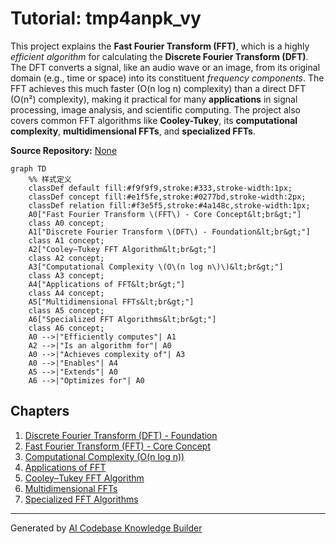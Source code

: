 # Tutorial: tmp4anpk_vy

This project explains the **Fast Fourier Transform (FFT)**, which is a highly *efficient algorithm* for calculating the **Discrete Fourier Transform (DFT)**.
The DFT converts a signal, like an audio wave or an image, from its original domain (e.g., time or space) into its constituent *frequency components*.
The FFT achieves this much faster (O(n log n) complexity) than a direct DFT (O(n²) complexity), making it practical for many **applications** in signal processing, image analysis, and scientific computing.
The project also covers common FFT algorithms like **Cooley-Tukey**, its **computational complexity**, **multidimensional FFTs**, and **specialized FFTs**.


**Source Repository:** [None](None)

```mermaid
graph TD
    %% 样式定义
    classDef default fill:#f9f9f9,stroke:#333,stroke-width:1px;
    classDef concept fill:#e1f5fe,stroke:#0277bd,stroke-width:2px;
    classDef relation fill:#f3e5f5,stroke:#4a148c,stroke-width:1px;
    A0["Fast Fourier Transform \(FFT\) - Core Concept&lt;br&gt;"]
    class A0 concept;
    A1["Discrete Fourier Transform \(DFT\) - Foundation&lt;br&gt;"]
    class A1 concept;
    A2["Cooley–Tukey FFT Algorithm&lt;br&gt;"]
    class A2 concept;
    A3["Computational Complexity \(O\(n log n\)\)&lt;br&gt;"]
    class A3 concept;
    A4["Applications of FFT&lt;br&gt;"]
    class A4 concept;
    A5["Multidimensional FFTs&lt;br&gt;"]
    class A5 concept;
    A6["Specialized FFT Algorithms&lt;br&gt;"]
    class A6 concept;
    A0 -->|"Efficiently computes"| A1
    A2 -->|"Is an algorithm for"| A0
    A0 -->|"Achieves complexity of"| A3
    A0 -->|"Enables"| A4
    A5 -->|"Extends"| A0
    A6 -->|"Optimizes for"| A0
```

## Chapters

1. [Discrete Fourier Transform (DFT) - Foundation
](01_discrete_fourier_transform__dft____foundation_.md)
2. [Fast Fourier Transform (FFT) - Core Concept
](02_fast_fourier_transform__fft____core_concept_.md)
3. [Computational Complexity (O(n log n))
](03_computational_complexity__o_n_log_n___.md)
4. [Applications of FFT
](04_applications_of_fft_.md)
5. [Cooley–Tukey FFT Algorithm
](05_cooley_tukey_fft_algorithm_.md)
6. [Multidimensional FFTs
](06_multidimensional_ffts_.md)
7. [Specialized FFT Algorithms
](07_specialized_fft_algorithms_.md)


---

Generated by [AI Codebase Knowledge Builder](https://github.com/The-Pocket/Tutorial-Codebase-Knowledge)